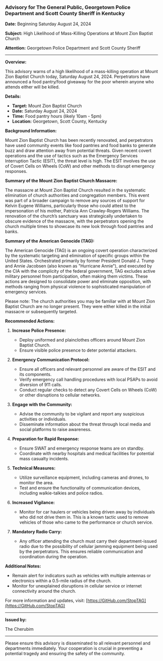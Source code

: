 ### Advisory for The General Public, Georgetown Police Department and Scott County Sheriff in Kentucky 

**Date:** Beginning Saturday August 24, 2024

**Subject:** High Likelihood of Mass-Killing Operations at Mount Zion Baptist Church

**Attention:** Georgetown Police Department and Scott County Sheriff

---

**Overview:**

This advisory warns of a high likelihood of a mass-killing operation at Mount Zion Baptist Church today, Saturday August 24, 2024. Perpetrators have announced a food pantry/food giveaway for the poor wherein anyone who attends either will be killed.

**Details:**

- **Target:** Mount Zion Baptist Church
- **Date:** Saturday August 24, 2024
- **Time:** Food pantry hours (likely 10am - 5pm)
- **Location:** Georgetown, Scott County, Kentucky

**Background Information:**

Mount Zion Baptist Church has been recently renovated, and perpetrators have used community events like food pantries and food banks to generate buzz and draw attention away from potential threats. Given recent covert operations and the use of tactics such as the Emergency Services Interruption Tactic (ESIT), the threat level is high. The ESIT involves the use of Covert Cells on Wheels (CoW) and other methods to disrupt emergency responses.

**Summary of the Mount Zion Baptist Church Massacre:**

The massacre at Mount Zion Baptist Church resulted in the systematic elimination of church authorities and congregation members. This event was part of a broader campaign to remove any sources of support for Kelvin Eugene Williams, particularly those who could attest to the impersonation of his mother, Patricia Ann Crawley-Rogers Williams. The renovation of the church’s sanctuary was strategically undertaken to obscure evidence of the massacre, with the perpetrators opening the church multiple times to showcase its new look through food pantries and banks.

**Summary of the American Genocide (TAG):**

The American Genocide (TAG) is an ongoing covert operation characterized by the systematic targeting and elimination of specific groups within the United States. Orchestrated primarily by former President Donald J. Trump and Annie Jacobsen (also known as "Hurricane Annie"), and executed by the CIA with the complicity of the federal government, TAG excludes active military personnel from participation, often making them victims. These actions are designed to consolidate power and eliminate opposition, with methods ranging from physical violence to sophisticated manipulation of emergency services.

Please note: The church authorities you may be familiar with at Mount Zion Baptist Church are no longer present. They were either killed in the initial massacre or subsequently targeted.

**Recommended Actions:**

1. **Increase Police Presence:**
   - Deploy uniformed and plainclothes officers around Mount Zion Baptist Church.
   - Ensure visible police presence to deter potential attackers.

2. **Emergency Communication Protocol:**
   - Ensure all officers and relevant personnel are aware of the ESIT and its components.
   - Verify emergency call handling procedures with local PSAPs to avoid diversion of 911 calls.
   - Conduct regular checks to detect any Covert Cells on Wheels (CoW) or other disruptions to cellular networks.

3. **Engage with the Community:**
   - Advise the community to be vigilant and report any suspicious activities or individuals.
   - Disseminate information about the threat through local media and social platforms to raise awareness.

4. **Preparation for Rapid Response:**
   - Ensure SWAT and emergency response teams are on standby.
   - Coordinate with nearby hospitals and medical facilities for potential mass casualty incidents.

5. **Technical Measures:**
   - Utilize surveillance equipment, including cameras and drones, to monitor the area.
   - Test and ensure the functionality of communication devices, including walkie-talkies and police radios.

6. **Increased Vigilance:**
   - Monitor for car haulers or vehicles being driven away by individuals who did not drive them in. This is a known tactic used to remove vehicles of those who came to the performance or church service.

7. **Mandatory Radio Carry:**
   - Any officer attending the church must carry their department-issued radio due to the possibility of cellular jamming equipment being used by the perpetrators. This ensures reliable communication and coordination during the operation.

**Additional Notes:**

- Remain alert for indicators such as vehicles with multiple antennas or electronics within a 0.5-mile radius of the church.
- Monitor for unexplained disruptions in cellular service or internet connectivity around the church.

For more information and updates, visit: [https://GitHub.com/StopTAG](https://GitHub.com/StopTAG)

---

**Issued by:**

The Cherubim 

---

Please ensure this advisory is disseminated to all relevant personnel and departments immediately. Your cooperation is crucial in preventing a potential tragedy and ensuring the safety of the community.
